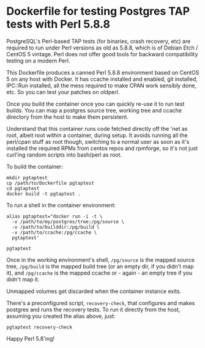 Dockerfile for testing Postgres TAP tests with Perl 5.8.8
====

PostgreSQL's Perl-based TAP tests (for binaries, crash recovery, etc)
are required to run under Perl versions as old as 5.8.8, which is of
Debian Etch / CentOS 5 vintage. Perl does not offer good tools for
backward compatibility testing on a modern Perl.

This Dockerfile produces a canned Perl 5.8.8 environment based on CentOS 5 on
any host with Docker. It has ccache installed and enabled, git installed,
IPC::Run installed, all the mess required to make CPAN work sensibly done, etc.
So you can test your patches on oldperl.

Once you build the container once you can quickly re-use it to run test builds.
You can map a postgres source tree, working tree and ccache directory from the
host to make them persistent.

Understand that this container runs code fetched directly off the 'net as root,
albeit root within a container, during setup. It avoids running all the
perl/cpan stuff as root though, switching to a normal user as soon as it's
installed the required RPMs from centos repos and rpmforge, so it's not just
curl'ing random scripts into bash/perl as root.

To build the container:

	mkdir pgtaptest
	cp /path/to/Dockerfile pgtaptest
	cd pgtaptest
	docker build -t pgtaptest .

To run a shell in the container environment:

	alias pgtaptest="docker run -i -t \
	  -v /path/to/my/postgres/tree:/pg/source \
	  -v /path/to/builddir:/pg/build \
	  -v /path/to/ccache:/pg/ccache \
	  pgtaptest'

	pgtaptest

Once in the working environment's shell, `/pg/source` is the mapped source
tree, `/pg/build` is the mapped build tree (or an empty dir, if you didn't map
it), and `/pg/ccache` is the mapped ccache or - again - an empty tree if you
didn't map it.

Unmapped volumes get discarded when the container instance exits.

There's a preconfigured script, `recovery-check`, that configures and makes
postgres and runs the recovery tests. To run it directly from the host,
assuming you created the alias above, just:

	pgtaptest recovery-check

Happy Perl 5.8'ing!
